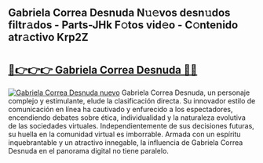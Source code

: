 ## Gabriela Correa Desnuda N𝚞𝚎vos desn𝚞dos filtr𝚊dos - Parts-JHk F𝚘tos vid𝚎o - C𝚘ntenido atr𝚊ctivo Krp2Z

# <h2><a href="http://mbcfj9h.tromn.icu/?c=Gabriela+Correa+Desnuda">🔗👉👉👉 Gabriela Correa Desnuda 🔗🔗</a></h2>

[![Gabriela Correa Desnuda nuevo](https://i.imgur.com/pEAQMta.gif)](http://mbcfj9h.tromn.icu/?c=Gabriela+Correa+Desnuda)
Gabriela Correa Desnuda, un personaje complejo y estimulante, elude la clasificación directa. Su innovador estilo de comunicación en línea ha cautivado y enfurecido a los espectadores, encendiendo debates sobre ética, individualidad y la naturaleza evolutiva de las sociedades virtuales. Independientemente de sus decisiones futuras, su huella en la comunidad virtual es imborrable. Armada con un espíritu inquebrantable y un atractivo innegable, la influencia de Gabriela Correa Desnuda en el panorama digital no tiene paralelo.
